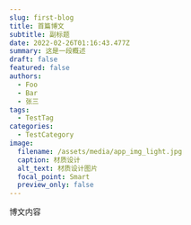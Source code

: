 ```yaml
---
slug: first-blog
title: 首篇博文
subtitle: 副标题
date: 2022-02-26T01:16:43.477Z
summary: 这是一段概述
draft: false
featured: false
authors:
  - Foo
  - Bar
  - 张三
tags:
  - TestTag
categories:
  - TestCategory
image:
  filename: /assets/media/app_img_light.jpg
  caption: 材质设计
  alt_text: 材质设计图片
  focal_point: Smart
  preview_only: false
---
```

博文内容